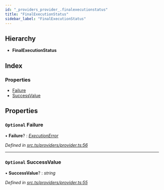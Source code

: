```yaml
---
id: "_providers_provider_.finalexecutionstatus"
title: "FinalExecutionStatus"
sidebar_label: "FinalExecutionStatus"
---
```


## Hierarchy

* **FinalExecutionStatus**

## Index

### Properties

* [Failure](_providers_provider_.finalexecutionstatus.md#optional-failure)
* [SuccessValue](_providers_provider_.finalexecutionstatus.md#optional-successvalue)

## Properties

### `Optional` Failure

• **Failure**? : *[ExecutionError](_providers_provider_.executionerror.md)*

*Defined in [src.ts/providers/provider.ts:56](https://github.com/nearprotocol/nearlib/blob/bf1ce09/src.ts/providers/provider.ts#L56)*

___

### `Optional` SuccessValue

• **SuccessValue**? : *string*

*Defined in [src.ts/providers/provider.ts:55](https://github.com/nearprotocol/nearlib/blob/bf1ce09/src.ts/providers/provider.ts#L55)*

